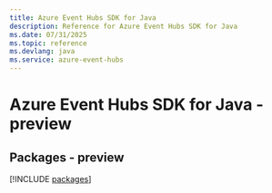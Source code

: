 ```yaml
---
title: Azure Event Hubs SDK for Java
description: Reference for Azure Event Hubs SDK for Java
ms.date: 07/31/2025
ms.topic: reference
ms.devlang: java
ms.service: azure-event-hubs
---
```

# Azure Event Hubs SDK for Java - preview
## Packages - preview
[!INCLUDE [packages](event-hubs-index.md)]